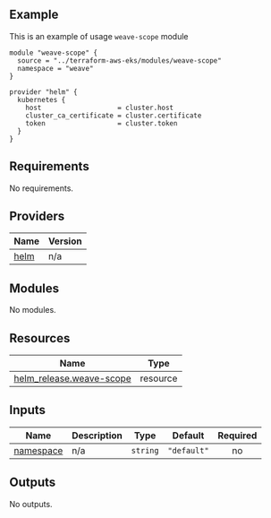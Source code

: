 ## Example
This is an example of usage `weave-scope` module


```
module "weave-scope" {
  source = "../terraform-aws-eks/modules/weave-scope"
  namespace = "weave"
}

provider "helm" {
  kubernetes {
    host                   = cluster.host
    cluster_ca_certificate = cluster.certificate
    token                  = cluster.token
  }
}
```


<!-- BEGINNING OF PRE-COMMIT-TERRAFORM DOCS HOOK -->
## Requirements

No requirements.

## Providers

| Name | Version |
|------|---------|
| <a name="provider_helm"></a> [helm](#provider\_helm) | n/a |

## Modules

No modules.

## Resources

| Name | Type |
|------|------|
| [helm_release.weave-scope](https://registry.terraform.io/providers/hashicorp/helm/latest/docs/resources/release) | resource |

## Inputs

| Name | Description | Type | Default | Required |
|------|-------------|------|---------|:--------:|
| <a name="input_namespace"></a> [namespace](#input\_namespace) | n/a | `string` | `"default"` | no |

## Outputs

No outputs.
<!-- END OF PRE-COMMIT-TERRAFORM DOCS HOOK -->
